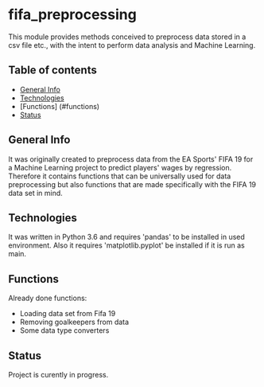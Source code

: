 # fifa_preprocessing
This module provides methods conceived to preprocess data stored in a csv file etc., with the intent to perform data analysis and Machine Learning.

## Table of contents
* [General Info](#general-info)
* [Technologies](#technologies)
* [Functions] (#functions)
* [Status](#status)


## General Info
It was originally created to preprocess data from the EA Sports' FIFA 19 for a Machine Learning project to predict players' wages by regression. Therefore it contains functions that can be universally used for data preprocessing but also functions that are made specifically with the FIFA 19 data set in mind.

## Technologies
It was written in Python 3.6 and requires 'pandas' to be installed in used environment. Also it requires 'matplotlib.pyplot' be installed if it is run as main.

## Functions
Already done functions:
* Loading data set from Fifa 19
* Removing goalkeepers from data
* Some data type converters

## Status
Project is curently in progress.

